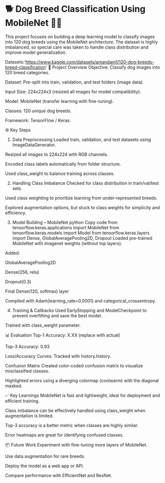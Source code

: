 # 🐕 Dog Breed Classification Using MobileNet 📱🧠
This project focuses on building a deep learning model to classify images into 120 dog breeds using the MobileNet architecture. The dataset is highly imbalanced, so special care was taken to handle class distribution and improve model generalization.

Datasets:'https://www.kaggle.com/datasets/amandam1/120-dog-breeds-breed-classification'
📁 Project Overview
Objective: Classify dog images into 120 breed categories.

Dataset: Pre-split into train, validation, and test folders (image data).

Input Size: 224x224x3 (resized all images for model compatibility).

Model: MobileNet (transfer learning with fine-tuning).

Classes: 120 unique dog breeds.

Framework: TensorFlow / Keras.

⚙️ Key Steps
1. Data Preprocessing
Loaded train, validation, and test datasets using ImageDataGenerator.

Resized all images to 224x224 with RGB channels.

Encoded class labels automatically from folder structure.

Used class_weight to balance training across classes.

2. Handling Class Imbalance
Checked for class distribution in train/val/test sets.

Used class weighting to prioritize learning from under-represented breeds.

Explored augmentation options, but stuck to class weights for simplicity and efficiency.

3. Model Building – MobileNet
python
Copy code
from tensorflow.keras.applications import MobileNet
from tensorflow.keras.models import Model
from tensorflow.keras.layers import Dense, GlobalAveragePooling2D, Dropout
Loaded pre-trained MobileNet with imagenet weights (without top layers).

Added:

GlobalAveragePooling2D

Dense(256, relu)

Dropout(0.3)

Final Dense(120, softmax) layer

Compiled with Adam(learning_rate=0.0001) and categorical_crossentropy.

4. Training & Callbacks
Used EarlyStopping and ModelCheckpoint to prevent overfitting and save the best model.

Trained with class_weight parameter.

📊 Evaluation
Top-1 Accuracy: X.XX (replace with actual)

Top-3 Accuracy: 0.93

Loss/Accuracy Curves: Tracked with history.history.

Confusion Matrix
Created color-coded confusion matrix to visualize misclassified classes.

Highlighted errors using a diverging colormap (coolwarm) with the diagonal masked.


✅ Key Learnings
MobileNet is fast and lightweight, ideal for deployment and efficient training.

Class imbalance can be effectively handled using class_weight when augmentation is limited.

Top-3 accuracy is a better metric when classes are highly similar.

Error heatmaps are great for identifying confused classes.

📦 Future Work
Experiment with fine-tuning more layers of MobileNet.

Use data augmentation for rare breeds.

Deploy the model as a web app or API.

Compare performance with EfficientNet and ResNet.
